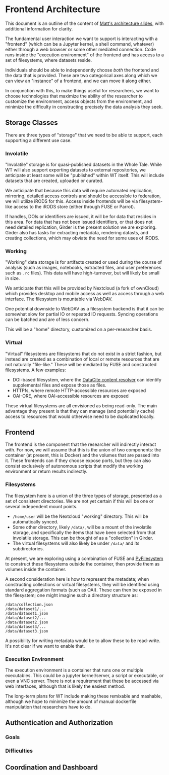 # Frontend Architecture

This document is an outline of the content of [Matt's architecture
slides](https://docs.google.com/presentation/d/1a7a-jEPTTIx2Hka8fTn6DWcF_VRYrwgMYRp8pN5CllY/edit),
with additional information for clarity.

The fundamental user interaction we want to support is interacting with a
"frontend" (which can be a Jupyter kernel, a shell command, whatever) either
through a web browser or some other mediated connection.  Code runs inside the
"execution environment" of the frontend and has access to a set of filesystems,
where datasets reside.

Individuals should be able to independently choose *both* the frontend and the
data that is provided.  These are two categorical axes along which we can view
an "instance" of a frontend, and we can move it along either.

In conjunction with this, to make things useful for researchers, we want to
choose technologies that maximize the ability of the researcher to customize
the environment, access objects from the environment, and minimize the
difficulty in constructing precisely the data analysis they seek.

## Storage Classes

There are three types of "storage" that we need to be able to support, each
supporting a different use case.

### Involatile

"Involatile" storage is for quasi-published datasets in the Whole Tale.  While
WT will also support exporting datasets to external repositories, we anticipate
at least some will be "published" within WT itself.  This will include datasets
that are created, uploaded or curated.

We anticipate that because this data will require automated replication,
mirroring, detailed access controls and should be accessible to federation, we
will utilize iRODS for this.  Access inside frontends will be via
filesystem-like access to the iRODS store (either through FUSE or Parrot).

If handles, DOIs or identifiers are issued, it will be for data that resides in
this area.  For data that has not been issued identifiers, or that does not
need detailed replication, Girder is the present solution we are exploring.
Girder also has tasks for extracting metadata, rendering datasts, and creating
collections, which may obviate the need for some uses of iRODS.

### Working

"Working" data storage is for artifacts created or used during the course of
analysis (such as images, notebooks, extracted files, and user preferences such
as `.rc` files).  This data will have high-turnover, but will likely be
small in size.

We anticipate that this will be provided by Nextcloud (a fork of ownCloud)
which provides desktop and mobile access as well as access through a web
interface.  The filesystem is mountable via WebDAV.

One potential downside to WebDAV as a filesystem backend is that it can be
somewhat slow for partial IO or repeated IO requests.  Syncing operations can
be batched and are of less concern.

This will be a "home" directory, customized on a per-researcher basis.

### Virtual

"Virtual" filesystems are filesystems that do not exist in a strict fashion,
but instead are created as a combination of local or remote resources that are
not naturally "file-like."  These will be mediated by FUSE and constructed
filesystems.  A few examples:

 * DOI-based filesystem, where the [DataCite content
   resolver](https://www.datacite.org/content.html) can identify supplemental
   files and expose those as files.
 * HTTPfs, where remote HTTP-accessible resources are exposed
 * OAI-ORE, where OAI-accessible resources are exposed

These virtual filesystems are all envisioned as being read-only.  The main
advantage they present is that they can manage (and potentially cache) access
to resources that would otherwise need to be duplicated locally.

## Frontend

The frontend is the component that the researcher will indirectly
interact with.  For now, we will assume that this is the union of two
components: the container (at present, this is Docker) and the volumes that are
passed into it.  These frontends can if they choose expose ports, but they can
also consist exclusively of autonomous scripts that modify the working
environment or return results indirectly.

### Filesystems

The filesystem here is a union of the three types of storage, presented as a
set of consistent directories.  We are not yet certain if this will be one or
several independent mount points.

 * `/home/user` will be the Nextcloud "working" directory.  This will be
   automatically synced.
 * Some other directory, likely `/data/`, will be a mount of the involatile
   storage, and specifically the items that have been selected from that
   involatile storage.  This can be thought of as a "collection" in Girder.
 * The virtual filesystems will also likely be under `/data/` and its
   subdirectories.

At present, we are exploring using a combination of FUSE and
[PyFilesystem](http://docs.pyfilesystem.org/en/latest/) to construct these
filesystems outside the container, then provide them as volumes inside the
container.

A second consideration here is how to represent the metadata; when constructing
collections or virtual filesystems, they will be identified using standard
aggregation formats (such as OAI).  These can then be exposed in the
filesystem; one might imagine such a directory structure as:

```
/data/collection.json
/data/dataset1/...
/data/dataset1.json
/data/dataset2/...
/data/dataset2.json
/data/dataset3/...
/data/dataset3.json
```

A possibility for writing metadata would be to allow these to be read-write.
It's not clear if we want to enable that.

### Execution Environment

The execution environment is a container that runs one or multiple executables.
This could be a jupyter kernel/server, a script or executable, or even a VNC
server.  There is not a requirement that these be accessed via web interfaces,
although that is likely the easiest method.

The long-term plans for WT include making these remixable and mashable,
although we hope to minimize the amount of manual dockerfile manipulation that
researchers have to do.

## Authentication and Authorization

### Goals

### Difficulties

## Coordination and Dashboard
